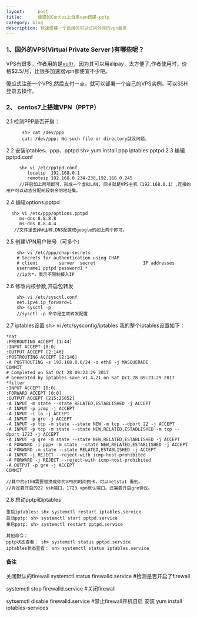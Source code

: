 ```yaml
---
layout:     post
title:      便捷的Centos上自用vpn搭建-pptp
category: blog
description: 快速搭建一个自用的可以访问外网的vpn服务
---
```



### 1、国外的VPS(Virtual Private Server )有哪些呢？

  VPS有很多，作者用的是<a href='https://www.vultr.com/?ref=7248298'>vultr</a>，因为其可以用alipay，太方便了,作者使用时，价格$2.5/月，比很多加速器vpn都便宜不少吧。

  傻瓜式注册一个VPS,然后支付一点，就可以部署一个自己的VPS实例。可以SSH登录去操作。
### 2、 centos7上搭建VPN（PPTP）
	
  2.1 检测PPP是否开启：
```
      sh> cat /dev/ppp
      cat: /dev/ppp: No such file or directory就没问题。
   ```
  2.2 安装iptables、ppp、pptpd
     sh> yum install ppp iptables pptpd
  2.3 编辑pptpd.conf
```
     sh> vi /etc/pptpd.conf
		localip  192.168.0.1
		remoteip 192.168.0.234-238,192.168.0.245
     //开启如上两项即可，形成一个虚拟LAN, 网关就是VPS主机（192.168.0.1）,连接的用户可以动态分配网段剩余的地址集。
  ```
  2.4 编辑options.pptpd
```
  sh> vi /etc/ppp/options.pptpd
  	 ms-dns 8.8.8.8
	 ms-dns 8.8.4.4
   //文件里去掉#注释,DNS配置成google的如上两个即可。
```
  2.5 创建VPN用户账号（可多个）
```
	sh> vi /etc/ppp/chap-secrets
    # Secrets for authentication using CHAP
	# client        server  secret                  IP addresses
	username1 pptpd password1 *
    //ip为*，表示不限制接入IP
```
  2.6 修改内核参数,开启包转发
```
	sh> vi /etc/sysctl.conf
	net.ipv4.ip_forward=1
	sh> sysctl -p
    //sysctl -p 命令是生效转发配置
```
   2.7 iptables设置
   sh> vi /etc/sysconfig/iptables
我的整个iptables设置如下：
```
*nat
:PREROUTING ACCEPT [1:44]
:INPUT ACCEPT [0:0]
:OUTPUT ACCEPT [2:146]
:POSTROUTING ACCEPT [2:146]
-A POSTROUTING -s 192.168.0.0/24 -o eth0 -j MASQUERADE
COMMIT
# Completed on Sat Oct 28 09:23:29 2017
# Generated by iptables-save v1.4.21 on Sat Oct 28 09:23:29 2017
*filter
:INPUT ACCEPT [0:0]
:FORWARD ACCEPT [0:0]
:OUTPUT ACCEPT [215:25052]
-A INPUT -m state --state RELATED,ESTABLISHED -j ACCEPT
-A INPUT -p icmp -j ACCEPT
-A INPUT -i lo -j ACCEPT
-A INPUT -p gre -j ACCEPT
-A INPUT -p tcp -m state --state NEW -m tcp --dport 22 -j ACCEPT
-A INPUT -p tcp -m state --state NEW,RELATED,ESTABLISHED -m tcp --dport 1723 -j ACCEPT
-A INPUT -p gre -m state --state NEW,RELATED,ESTABLISHED -j ACCEPT
-A FORWARD -i ppp+ -m state --state NEW,RELATED,ESTABLISHED -j ACCEPT
-A FORWARD -m state --state RELATED,ESTABLISHED -j ACCEPT
-A INPUT -j REJECT --reject-with icmp-host-prohibited
-A FORWARD -j REJECT --reject-with icmp-host-prohibited
-A OUTPUT -p gre -j ACCEPT
COMMIT

//其中的eth0需要替换成你的VPS的时间网卡，可以netstat 看到。
//肯定要开启的22 ssh端口，1723 vpn默认端口。还需要开启gre协议。
```
 2.8 启动pptp和iptables
```
重启iptables: sh> systemctl restart iptables.service
启动pptp: sh> systemctl start pptpd.service
重启pptp: sh> systemctl restart pptpd.service

其他命令：
pptp状态查看： sh> systemctl status pptpd.service
iptables状态查看： sh> systemctl status iptables.service
```


#### 备注

关闭默认的firewall
systemctl status firewalld.service #检测是否开启了firewall
 
systemctl stop firewalld.service #关闭firewall
 
sytsemctl disable firewalld.service #禁止firewall开机自启
安装 yum install iptables-services